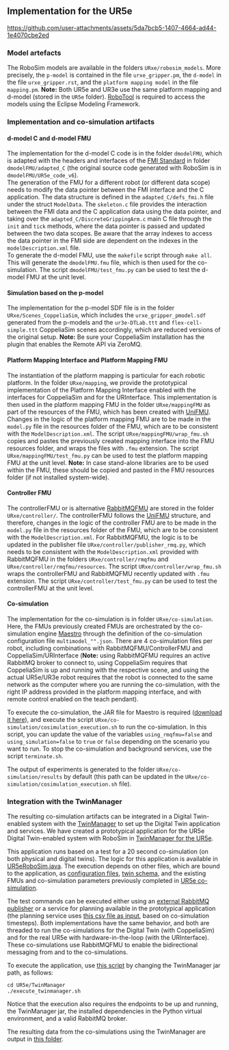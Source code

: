 ## Implementation for the UR5e
https://github.com/user-attachments/assets/5da7bcb5-1407-4664-ad44-1e4070cbe2ed

### Model artefacts
The RoboSim models are available in the folders ```URxe/robosim_models```. More precisely, the ```p-model``` is contained in the file ```urxe_gripper.pm```, the ```d-model``` in the file ```urxe_gripper.rst```, and the ```platform mapping model``` in the file ```mapping.pm```. **Note:** Both UR5e and UR3e use the same platform mapping and d-model (stored in the `UR5e` folder). [RoboTool](https://robostar.cs.york.ac.uk/robotool/) is required to access the models using the Eclipse Modeling Framework.

### Implementation and co-simulation artifacts

#### d-model C and d-model FMU
The implementation for the d-model C code is in the folder ```dmodelFMU```, which is adapted with the headers and interfaces of the [FMI Standard](https://github.com/modelica/fmi-standard) in folder ```dmodelFMU/adapted_C``` (the original source code generated with RoboSim is in `dmodelFMU/UR5e_code_v6`).  
The generation of the FMU for a different robot (or different data scope) needs to modify the data pointer between the FMI interface and the C application. The data structure is defined in the ```adapted_C/defs_fmi.h``` file under the struct ```ModelData```.
The ```skeleton.c``` file provides the interaction between the FMI data and the C application data using the data pointer, and taking over the ```adapted_C/DiscreteGrippingArm.c``` main C file through the ```init``` and ```tick``` methods, where the data pointer is passed and updated between the two data scopes. Be aware that the array indexes to access the data pointer in the FMI side are dependent on the indexes in the ```modelDescription.xml``` file.  
To generate the d-model FMU, use the ```makefile``` script through ```make all```. This will generate the ```dmodelFMU.fmu``` file, which is then used for the co-simulation.
The script ```dmodelFMU/test_fmu.py``` can be used to test the d-model FMU at the unit level.

#### Simulation based on the p-model
The implementation for the p-model SDF file is in the folder ```URxe/Scenes_CoppeliaSim```, which includes the ```urxe_gripper_pmodel.sdf``` generated from the p-models and the ```ur3e-DTLab.ttt``` and ```flex-cell-simple.ttt``` CoppeliaSim scenes accordingly, which are reduced versions of the original setup.
**Note:** Be sure your CoppeliaSim installation has the plugin that enables the Remote API via ZeroMQ.

#### Platform Mapping Interface and Platform Mapping FMU
The instantiation of the platform mapping is particular for each robotic platform. In the folder ```URxe/mapping```, we provide the prototypical implementation of the Platform Mapping Interface enabled with the interfaces for CoppeliaSim and for the URInterface.
This implementation is then used in the platform mapping FMU in the folder ```URxe/mappingFMU``` as part of the resources of the FMU, which has been created with [UniFMU](https://github.com/INTO-CPS-Association/unifmu).
Changes in the logic of the platform mapping FMU are to be made in the ```model.py``` file in the resources folder of the FMU, which are to be consistent with the ```ModelDescription.xml```.
The script ```URxe/mappingFMU/wrap_fmu.sh``` copies and pastes the previously created mapping interface into the FMU resources folder, and wraps the files with ```.fmu``` extension.
The script ```URxe/mappingFMU/test_fmu.py``` can be used to test the platform mapping FMU at the unit level.
**Note:** In case stand-alone libraries are to be used within the FMU, these should be copied and pasted in the FMU resources folder (if not installed system-wide).

#### Controller FMU
The controllerFMU or is alternative [RabbitMQFMU](https://github.com/INTO-CPS-Association/fmu-rabbitmq) are stored in the folder ```URxe/controller/```. The controllerFMU follows the [UniFMU](https://github.com/INTO-CPS-Association/unifmu) structure, and therefore, changes in the logic of the controller FMU are to be made in the ```model.py``` file in the resources folder of the FMU, which are to be consistent with the ```ModelDescription.xml```.
For RabbitMQFMU, the logic is to be updated in the publisher file ```URxe/controller/publisher_rmq.py```, which needs to be consistent with the ```ModelDescription.xml``` provided with RabbitMQFMU in the folders ```URxe/controller/rmqfmu``` and ```URxe/controller/rmqfmu/resources```.
The script ```URxe/controller/wrap_fmu.sh``` wraps the controllerFMU and RabbitMQFMU recently updated with ```.fmu``` extension.
The script ```URxe/controller/test_fmu.py``` can be used to test the controllerFMU at the unit level.


#### Co-simulation
The implementation for the co-simulation is in folder ```URxe/co-simulation```. Here, the FMUs previously created FMUs are orchestrated by the co-simulation engine [Maestro](https://github.com/INTO-CPS-Association/maestro) through the definition of the co-simulation configuration file ```multimodel_"".json```. There are 4 co-simulation files per robot, including combinations with RabbitMQFMU/ControllerFMU and CoppeliaSim/URInterface (**Note:** using RabbitMQFMU requires an active RabbitMQ broker to connect to, using CoppeliaSim requires that CoppeliaSim is up and running with the respective scene, and using the actual UR5e/UR3e robot requires that the robot is connected to the same network as the computer where you are running the co-simulation, with the right IP address provided in the platform mapping interface, and with remote control enabled on the teach pendant).

To execute the co-simulation, the JAR file for Maestro is required ([download it here](https://github.com/INTO-CPS-Association/maestro/releases/latest)), and execute the script ```URxe/co-simulation/cosimulation_execution.sh``` to run the co-simulation.
In this script, you can update the value of the variables ```using_rmqfmu=false``` and ```using_simulation=false``` to `true` or `false` depending on the scenario you want to run.
To stop the co-simulation and background services, use the script ```terminate.sh```.

The output of experiments is generated to the folder ```URxe/co-simulation/results``` by default (this path can be updated in the ```URxe/co-simulation/cosimulation_execution.sh``` file).

### Integration with the TwinManager
The resulting co-simulation artifacts can be integrated in a Digital Twin-enabled system with the [TwinManager](https://github.com/sagilar/TwinManager) to set up the Digital Twin application and services.
We have created a prototypical application for the UR5e Digital Twin-enabled system with RoboSim in [TwinManager for the UR5e](UR5e/TwinManager/).

This application runs based on a test for a 20 second co-simulation (on both physical and digital twins). The logic for this application is available in [UR5eRoboSim.java](UR5e/TwinManager/UR5eRoboSim.java).
The execution depends on other files, which are bound to the application, as [configuration files](UR5e/TwinManager/digital_twins/), [twin schema](UR5e/TwinManager/models/ur5e.aasx), and the existing FMUs and co-simulation parameters previously completed in [UR5e co-simulation](UR5e/co-simulation/).

The test commands can be executed either using an [external RabbitMQ publisher](UR5e/controller/routine_prosumer.py) or a service for planning available in the prototypical application (the planning service uses [this csv file as input](UR5e/TwinManager/digital_twins/plan.csv), based on co-simulation timesteps).
Both implementations have the same behavior, and both are threaded to run the co-simulations for the Digital Twin (with CoppeliaSim) and for the real UR5e with hardware-in-the-loop (with the URInterface). These co-simulations use RabbitMQFMU to enable the bidirectional messaging from and to the co-simulations.

To execute the application, use [this script](UR5e/TwinManager/execute_twinmanager.sh) by changing the TwinManager jar path, as follows:
```
cd UR5e/TwinManager
./execute_twinmanager.sh
```
Notice that the execution also requires the endpoints to be up and running, the TwinManager jar, the installed dependencies in the Python virtual environment, and a valid RabbitMQ broker.

The resulting data from the co-simulations using the TwinManager are output in [this folder](UR5e/TwinManager/data/).
